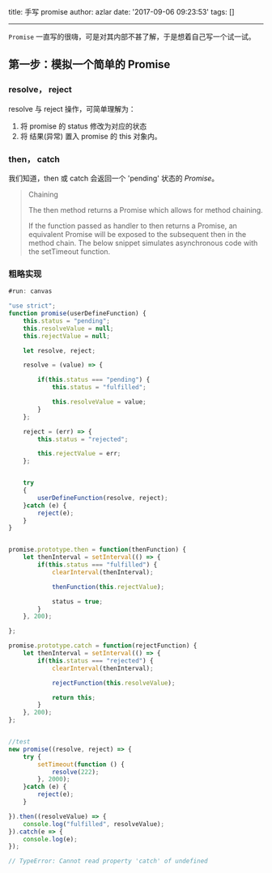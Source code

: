 title: 手写 promise
author: azlar
date: '2017-09-06 09:23:53'
tags: []

---

`Promise` 一直写的很嗨，可是对其内部不甚了解，于是想着自己写一个试一试。
<!-- desc -->

## 第一步：模拟一个简单的 Promise
### resolve， reject
resolve 与 reject 操作，可简单理解为：

1. 将 promise 的 status 修改为对应的状态
2. 将 结果(异常) 置入 promise 的 this 对象内。


### then， catch
我们知道，then 或 catch 会返回一个 'pending' 状态的 *Promise*。


> Chaining
> 
> The then method returns a Promise which allows for method chaining.
> 
> If the function passed as handler to then returns a Promise, an equivalent Promise will be exposed to the subsequent then in the method chain. The below snippet simulates asynchronous code with the setTimeout function. 

### 粗略实现
```javascript
#run: canvas

"use strict";
function promise(userDefineFunction) {
    this.status = "pending";
    this.resolveValue = null;
    this.rejectValue = null;

    let resolve, reject;

    resolve = (value) => {

        if(this.status === "pending") {
            this.status = "fulfilled";

            this.resolveValue = value;
        }
    };

    reject = (err) => {
        this.status = "rejected";

        this.rejectValue = err;
    };


    try
    {
        userDefineFunction(resolve, reject);
    }catch (e) {
        reject(e);
    }
}


promise.prototype.then = function(thenFunction) {
    let thenInterval = setInterval(() => {
        if(this.status === "fulfilled") {
            clearInterval(thenInterval);

            thenFunction(this.rejectValue);

            status = true;
        }
    }, 200);

};

promise.prototype.catch = function(rejectFunction) {
    let thenInterval = setInterval(() => {
        if(this.status === "rejected") {
            clearInterval(thenInterval);

            rejectFunction(this.resolveValue);

            return this;
        }
    }, 200);
};


//test
new promise((resolve, reject) => {
    try {
        setTimeout(function () {
            resolve(222);
        }, 2000);
    }catch (e) {
        reject(e);
    }

}).then((resolveValue) => {
    console.log("fulfilled", resolveValue);
}).catch(e => {
    console.log(e);
});

// TypeError: Cannot read property 'catch' of undefined
```